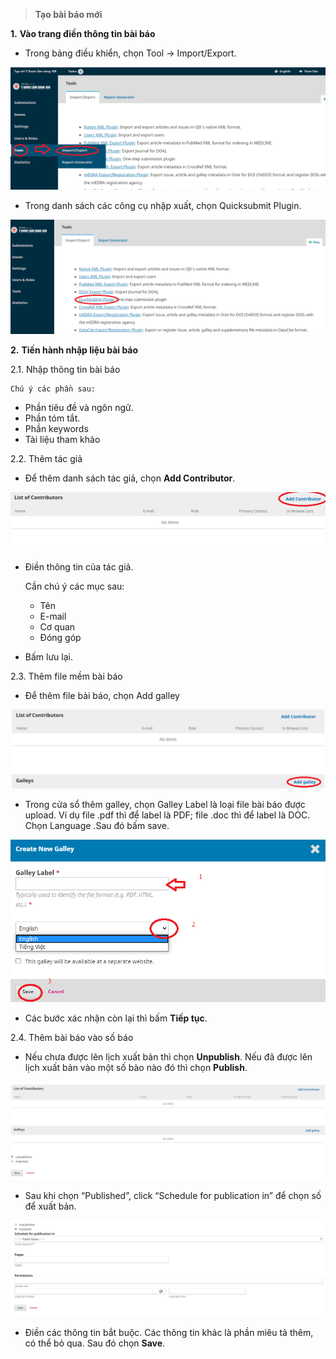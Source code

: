 > **Tạo bài báo mới**

	 

 **1.** **Vào trang điền thông tin bài báo**

		 
- Trong bảng điều khiển, chọn Tool -> Import/Export.

![](/../img/img_guide/import_export.png)

- Trong danh sách các công cụ nhập xuất, chọn Quicksubmit Plugin.

![](/../img/img_guide/QuicksubmitPlugin.png)

 
 **2.** **Tiến hành nhập liệu bài báo**
			
2.1. Nhập thông tin bài báo

    Chú ý các phần sau:
- Phần tiêu đề và ngôn ngữ.
- Phần tóm tắt.
- Phần keywords  
- Tài liệu tham khảo
		 
2.2. Thêm tác giả

- Để thêm danh sách tác giả, chọn **Add Contributor**.

![](/../img/img_guide/AddContributor.png)
- Điền thông tin của tác giả.

    Cần chú ý các mục sau:
    - Tên
    - E-mail
    - Cơ quan
    - Đóng góp



- Bấm lưu lại.
		 
2.3. Thêm file mềm bài báo

- Để thêm file bài báo, chọn Add galley

![](/../img/img_guide/AddGalley.png)

- Trong cửa sổ thêm galley, chọn Galley Label là loại file bài báo được upload. Ví dụ file .pdf thì để label là PDF; file .doc thì để label là DOC. Chọn Language .Sau đó bấm save.

![](/../img/img_guide/AddFile.png)

- Các bước xác nhận còn lại thì bấm **Tiếp tục**.


2.4. Thêm bài báo vào số báo

- Nếu chưa được lên lịch xuất bản thì chọn **Unpublish**. Nếu đã được lên lịch xuất bản vào một số bào nào đó thì chọn **Publish**.

![](/../img/img_guide/publication.png)

- Sau khi chọn “Published”, click “Schedule for publication in” để chọn số để xuất bản.

![](/../img/img_guide/ScheduleForPublicationIn.png)

- Điền các thông tin bắt buộc. Các thông tin khác là phần miêu tả thêm, có thể bỏ qua. Sau đó chọn **Save**.


